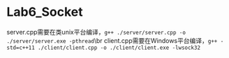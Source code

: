 # Lab6_Socket
server.cpp需要在类unix平台编译，`g++ ./server/server.cpp -o ./server/server.exe -pthread`\br
client.cpp需要在Windows平台编译，`g++ -std=c++11 ./client/client.cpp -o ./client/client.exe -lwsock32`
